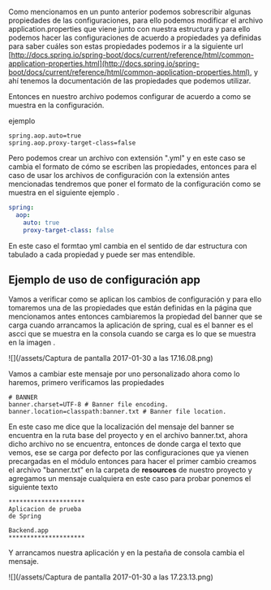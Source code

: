 Como mencionamos en un punto anterior podemos sobrescribir algunas propiedades de las configuraciones, para ello podemos modificar el archivo application.properties que viene junto con nuestra estructura y para ello podemos hacer las configuraciones de acuerdo a propiedades ya definidas para saber cuáles son estas propiedades podemos ir a la siguiente url  [http://docs.spring.io/spring-boot/docs/current/reference/html/common-application-properties.html](http://docs.spring.io/spring-boot/docs/current/reference/html/common-application-properties.html), y ahí tenemos la documentación de las propiedades que podemos utilizar.

Entonces en nuestro archivo podemos configurar de acuerdo a como se muestra en la configuración.

ejemplo

```
spring.aop.auto=true 
spring.aop.proxy-target-class=false
```

Pero podemos crear un archivo con extensión ".yml" y en este caso se cambia el formato de cómo se escriben las propiedades, entonces para el caso de usar los archivos de configuración con la extensión antes mencionadas tendremos que poner el formato de la configuración como se muestra en el siguiente ejemplo.

```yaml
spring:
  aop:
    auto: true
    proxy-target-class: false
```

En este caso el formtao yml cambia en el sentido de dar estructura con tabulado a cada propiedad y puede ser mas entendible.

## Ejemplo de uso de configuración  app

Vamos a verificar como se aplican los cambios de configuración y para ello tomaremos una de las propiedades que están definidas en la página que mencionamos antes entonces cambiaremos la propiedad del banner que se carga cuando arrancamos la aplicación de spring, cual es el banner es el ascci que se muestra en la consola cuando se carga es lo que se muestra en la imagen.

![](/assets/Captura de pantalla 2017-01-30 a las 17.16.08.png)

Vamos a cambiar este mensaje por uno personalizado ahora como lo haremos, primero verificamos las propiedades

```
# BANNER
banner.charset=UTF-8 # Banner file encoding.
banner.location=classpath:banner.txt # Banner file location.
```

En este caso me dice que la localización del mensaje del banner se encuentra en la ruta base del proyecto y en el archivo banner.txt, ahora dicho archivo no se encuentra, entonces de donde carga el texto que vemos, ese se carga por defecto por las configuraciones que ya vienen precargadas en el módulo entonces para hacer el primer cambio creamos el archivo "banner.txt" en la carpeta de **resources** de nuestro proyecto y agregamos un mensaje cualquiera en este caso para probar ponemos el siguiente texto

```
*********************
Aplicacion de prueba
de Spring

Backend.app
*********************
```

Y arrancamos nuestra aplicación y en la pestaña de consola cambia el mensaje.

![](/assets/Captura de pantalla 2017-01-30 a las 17.23.13.png)

